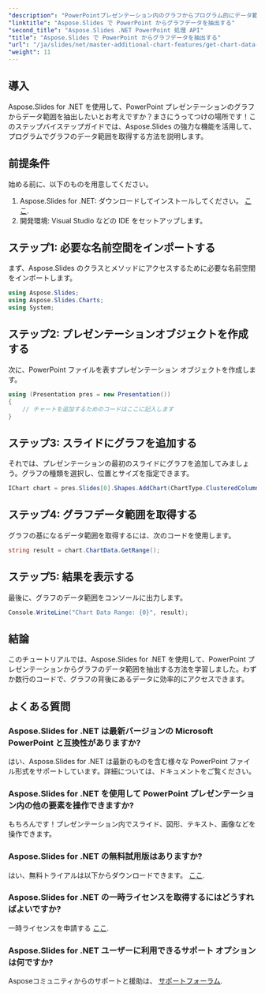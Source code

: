 ```yaml
---
"description": "PowerPointプレゼンテーション内のグラフからプログラム的にデータ範囲を抽出する方法を学び、Aspose.Slides for .NETのパワーを最大限に活用しましょう。このステップバイステップガイドでは、分かりやすい手順を解説しています。"
"linktitle": "Aspose.Slides で PowerPoint からグラフデータを抽出する"
"second_title": "Aspose.Slides .NET PowerPoint 処理 API"
"title": "Aspose.Slides で PowerPoint からグラフデータを抽出する"
"url": "/ja/slides/net/master-additional-chart-features/get-chart-data-extraction/"
"weight": 11
---
```


## 導入

Aspose.Slides for .NET を使用して、PowerPoint プレゼンテーションのグラフからデータ範囲を抽出したいとお考えですか？まさにうってつけの場所です！このステップバイステップガイドでは、Aspose.Slides の強力な機能を活用して、プログラムでグラフのデータ範囲を取得する方法を説明します。

## 前提条件

始める前に、以下のものを用意してください。

1. Aspose.Slides for .NET: ダウンロードしてインストールしてください。 [ここ](https://releases。aspose.com/slides/net/).
2. 開発環境: Visual Studio などの IDE をセットアップします。

## ステップ1: 必要な名前空間をインポートする

まず、Aspose.Slides のクラスとメソッドにアクセスするために必要な名前空間をインポートします。

```csharp
using Aspose.Slides;
using Aspose.Slides.Charts;
using System;
```

## ステップ2: プレゼンテーションオブジェクトを作成する

次に、PowerPoint ファイルを表すプレゼンテーション オブジェクトを作成します。

```csharp
using (Presentation pres = new Presentation())
{
    // チャートを追加するためのコードはここに記入します
}
```

## ステップ3: スライドにグラフを追加する

それでは、プレゼンテーションの最初のスライドにグラフを追加してみましょう。グラフの種類を選択し、位置とサイズを指定できます。

```csharp
IChart chart = pres.Slides[0].Shapes.AddChart(ChartType.ClusteredColumn, 10, 10, 400, 300);
```

## ステップ4: グラフデータ範囲を取得する

グラフの基になるデータ範囲を取得するには、次のコードを使用します。

```csharp
string result = chart.ChartData.GetRange();
```

## ステップ5: 結果を表示する

最後に、グラフのデータ範囲をコンソールに出力します。

```csharp
Console.WriteLine("Chart Data Range: {0}", result);
```

## 結論

このチュートリアルでは、Aspose.Slides for .NET を使用して、PowerPoint プレゼンテーションからグラフのデータ範囲を抽出する方法を学習しました。わずか数行のコードで、グラフの背後にあるデータに効率的にアクセスできます。

## よくある質問

### Aspose.Slides for .NET は最新バージョンの Microsoft PowerPoint と互換性がありますか?
はい、Aspose.Slides for .NET は最新のものを含む様々な PowerPoint ファイル形式をサポートしています。詳細については、ドキュメントをご覧ください。

### Aspose.Slides for .NET を使用して PowerPoint プレゼンテーション内の他の要素を操作できますか?
もちろんです！プレゼンテーション内でスライド、図形、テキスト、画像などを操作できます。

### Aspose.Slides for .NET の無料試用版はありますか?
はい、無料トライアルは以下からダウンロードできます。 [ここ](https://releases。aspose.com/).

### Aspose.Slides for .NET の一時ライセンスを取得するにはどうすればよいですか?
一時ライセンスを申請する [ここ](https://purchase。aspose.com/temporary-license/).

### Aspose.Slides for .NET ユーザーに利用できるサポート オプションは何ですか?
Asposeコミュニティからのサポートと援助は、 [サポートフォーラム](https://forum。aspose.com/).